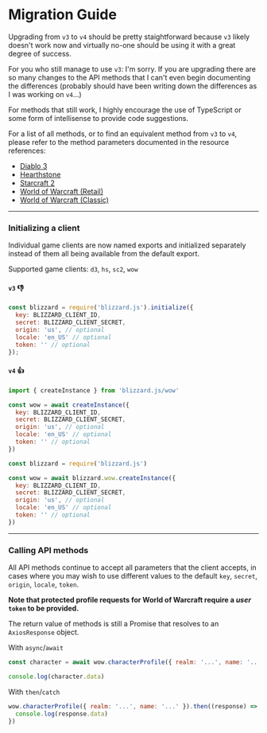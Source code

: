 # Migration Guide

Upgrading from `v3` to `v4` should be pretty staightforward because `v3` likely doesn't work now and virtually no-one should be using it with a great degree of success.

For you who still manage to use `v3`: I'm sorry. If you are upgrading there are so many changes to the API methods that I can't even begin documenting the differences (probably should have been writing down the differences as I was working on `v4`...)

For methods that still work, I highly encourage the use of TypeScript or some form of intellisense to provide code suggestions.

For a list of all methods, or to find an equivalent method from `v3` to `v4`, please refer to the method parameters documented in the resource references:

- [Diablo 3](https://github.com/benweier/blizzard.js/wiki/Diablo-3)
- [Hearthstone](https://github.com/benweier/blizzard.js/wiki/Hearthstone)
- [Starcraft 2](https://github.com/benweier/blizzard.js/wiki/Starcraft-2)
- [World of Warcraft (Retail)](<https://github.com/benweier/blizzard.js/wiki/World-of-Warcraft-(Retail)>)
- [World of Warcraft (Classic)](<https://github.com/benweier/blizzard.js/wiki/World-of-Warcraft-(Classic)>)

---

### Initializing a client

Individual game clients are now named exports and initialized separately instead of them all being available from the default export.

Supported game clients: `d3`, `hs`, `sc2`, `wow`

#### `v3` 👎

```js
const blizzard = require('blizzard.js').initialize({
  key: BLIZZARD_CLIENT_ID,
  secret: BLIZZARD_CLIENT_SECRET,
  origin: 'us', // optional
  locale: 'en_US' // optional
  token: '' // optional
});
```

#### `v4` 👍

```js
import { createInstance } from 'blizzard.js/wow'

const wow = await createInstance({
  key: BLIZZARD_CLIENT_ID,
  secret: BLIZZARD_CLIENT_SECRET,
  origin: 'us', // optional
  locale: 'en_US' // optional
  token: '' // optional
})
```

```js
const blizzard = require('blizzard.js')

const wow = await blizzard.wow.createInstance({
  key: BLIZZARD_CLIENT_ID,
  secret: BLIZZARD_CLIENT_SECRET,
  origin: 'us', // optional
  locale: 'en_US' // optional
  token: '' // optional
})
```

---

### Calling API methods

All API methods continue to accept all parameters that the client accepts, in cases where you may wish to use different values to the default `key`, `secret`, `origin`, `locale`, `token`.

**Note that protected profile requests for World of Warcraft require a _user_ `token` to be provided.**

The return value of methods is still a Promise that resolves to an `AxiosResponse` object.

With `async`/`await`

```js
const character = await wow.characterProfile({ realm: '...', name: '...' })

console.log(character.data)
```

With `then`/`catch`

```js
wow.characterProfile({ realm: '...', name: '...' }).then((response) => {
  console.log(response.data)
})
```
